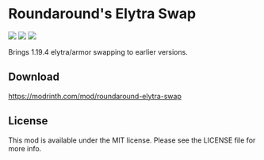 # Roundaround's Elytra Swap

<img src="https://img.shields.io/badge/Loader-Fabric-%23313e51?style=for-the-badge"/>
<img src="https://img.shields.io/badge/MC-1.18.2-%23313e51?style=for-the-badge"/>
<img src="https://img.shields.io/badge/Side-Server-%23313e51?style=for-the-badge"/>

Brings 1.19.4 elytra/armor swapping to earlier versions.

## Download

https://modrinth.com/mod/roundaround-elytra-swap

## License

This mod is available under the MIT license. Please see the LICENSE file for more info.